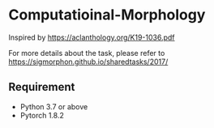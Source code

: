 # Computatioinal-Morphology
Inspired by https://aclanthology.org/K19-1036.pdf

For more details about the task, please refer to https://sigmorphon.github.io/sharedtasks/2017/
## Requirement
- Python 3.7 or above
- Pytorch 1.8.2
